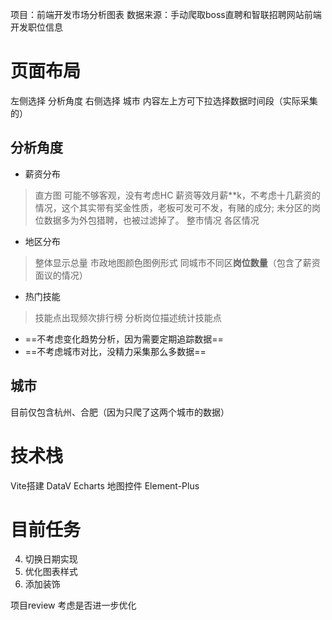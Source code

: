 项目：前端开发市场分析图表
数据来源：手动爬取boss直聘和智联招聘网站前端开发职位信息

# 页面布局
左侧选择 分析角度
右侧选择 城市
内容左上方可下拉选择数据时间段（实际采集的）

## 分析角度
* 薪资分布 
> 直方图 可能不够客观，没有考虑HC
> 薪资等效月薪**k，不考虑十几薪资的情况，这个其实带有奖金性质，老板可发可不发，有赌的成分; 未分区的岗位数据多为外包猎聘，也被过滤掉了。
> 整市情况 各区情况
* 地区分布 
> 整体显示总量 市政地图颜色图例形式 
> 同城市不同区**岗位数量**（包含了薪资面议的情况）
* 热门技能
> 技能点出现频次排行榜
> 分析岗位描述统计技能点

* ==不考虑变化趋势分析，因为需要定期追踪数据==
* ==不考虑城市对比，没精力采集那么多数据==

## 城市
目前仅包含杭州、合肥（因为只爬了这两个城市的数据）

# 技术栈
Vite搭建
DataV
Echarts 地图控件
Element-Plus

# 目前任务
4. 切换日期实现
2. 优化图表样式
3. 添加装饰

项目review
考虑是否进一步优化